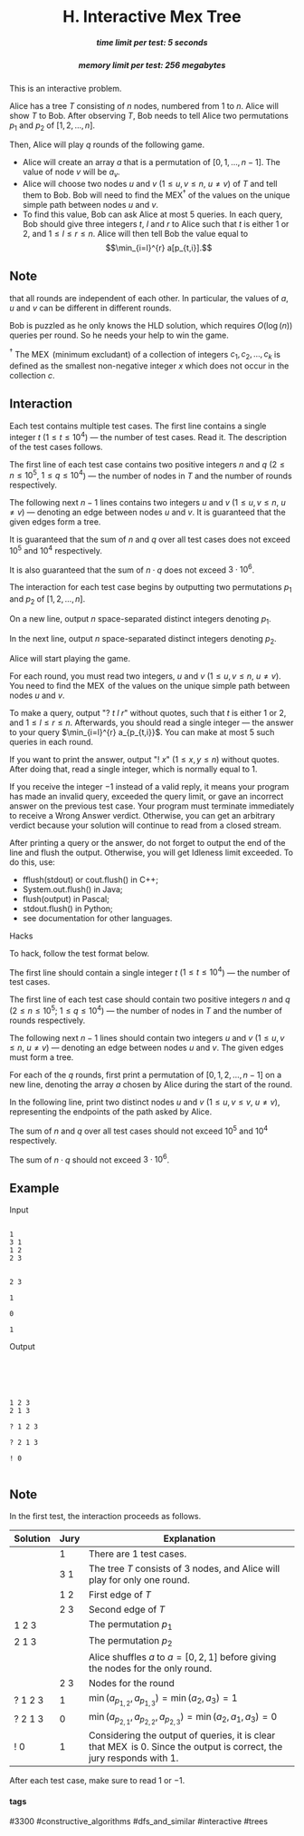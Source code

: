 <h1 style='text-align: center;'> H. Interactive Mex Tree</h1>

<h5 style='text-align: center;'>time limit per test: 5 seconds</h5>
<h5 style='text-align: center;'>memory limit per test: 256 megabytes</h5>

This is an interactive problem.

Alice has a tree $T$ consisting of $n$ nodes, numbered from $1$ to $n$. Alice will show $T$ to Bob. After observing $T$, Bob needs to tell Alice two permutations $p_1$ and $p_2$ of $[1, 2, \ldots, n]$.

Then, Alice will play $q$ rounds of the following game.

* Alice will create an array $a$ that is a permutation of $[0,1,\ldots,n-1]$. The value of node $v$ will be $a_v$.
* Alice will choose two nodes $u$ and $v$ ($1 \leq u, v \leq n$, $u \neq v$) of $T$ and tell them to Bob. Bob will need to find the $\operatorname{MEX}^\dagger$ of the values on the unique simple path between nodes $u$ and $v$.
* To find this value, Bob can ask Alice at most $5$ queries. In each query, Bob should give three integers $t$, $l$ and $r$ to Alice such that $t$ is either $1$ or $2$, and $1 \leq l \leq r \leq n$. Alice will then tell Bob the value equal to $$\min_{i=l}^{r} a[p_{t,i}].$$

## Note

 that all rounds are independent of each other. In particular, the values of $a$, $u$ and $v$ can be different in different rounds.

Bob is puzzled as he only knows the HLD solution, which requires $O(\log(n))$ queries per round. So he needs your help to win the game. 

$^\dagger$ The $\operatorname{MEX}$ (minimum excludant) of a collection of integers $c_1, c_2, \ldots, c_k$ is defined as the smallest non-negative integer $x$ which does not occur in the collection $c$.

## Interaction

Each test contains multiple test cases. The first line contains a single integer $t$ ($1 \leq t \leq 10^4$) — the number of test cases. Read it. The description of the test cases follows.

The first line of each test case contains two positive integers $n$ and $q$ ($2 \leq n \leq 10^5$, $1 \leq q \leq 10^4$) — the number of nodes in $T$ and the number of rounds respectively.

The following next $n-1$ lines contains two integers $u$ and $v$ ($1 \leq u, v \leq n$, $u \neq v$) — denoting an edge between nodes $u$ and $v$. It is guaranteed that the given edges form a tree.

It is guaranteed that the sum of $n$ and $q$ over all test cases does not exceed $10^5$ and $10^4$ respectively.

It is also guaranteed that the sum of $n \cdot q$ does not exceed $3 \cdot 10^6$.

The interaction for each test case begins by outputting two permutations $p_1$ and $p_2$ of $[1, 2, \ldots, n]$.

On a new line, output $n$ space-separated distinct integers denoting $p_1$. 

In the next line, output $n$ space-separated distinct integers denoting $p_2$. 

Alice will start playing the game.

For each round, you must read two integers, $u$ and $v$ ($1 \leq u, v \leq n$, $u \neq v$). You need to find the $\operatorname{MEX}$ of the values on the unique simple path between nodes $u$ and $v$.

To make a query, output "? $t$ $l$ $r$" without quotes, such that $t$ is either $1$ or $2$, and $1 \leq l \leq r \leq n$. Afterwards, you should read a single integer — the answer to your query $\min_{i=l}^{r} a_{p_{t,i}}$. You can make at most $5$ such queries in each round.

If you want to print the answer, output "! $x$" ($1 \leq x, y \leq n$) without quotes. After doing that, read a single integer, which is normally equal to $1$.

If you receive the integer $-1$ instead of a valid reply, it means your program has made an invalid query, exceeded the query limit, or gave an incorrect answer on the previous test case. Your program must terminate immediately to receive a Wrong Answer verdict. Otherwise, you can get an arbitrary verdict because your solution will continue to read from a closed stream.

After printing a query or the answer, do not forget to output the end of the line and flush the output. Otherwise, you will get Idleness limit exceeded. To do this, use: 

* fflush(stdout) or cout.flush() in C++;
* System.out.flush() in Java;
* flush(output) in Pascal;
* stdout.flush() in Python;
* see documentation for other languages.

Hacks

To hack, follow the test format below.

The first line should contain a single integer $t$ ($1 \le t \le 10^4$) — the number of test cases.

The first line of each test case should contain two positive integers $n$ and $q$ ($2 \leq n \leq 10^5$; $1 \leq q \leq 10^4$) — the number of nodes in $T$ and the number of rounds respectively.

The following next $n-1$ lines should contain two integers $u$ and $v$ ($1 \leq u, v \leq n$, $u \neq v$) — denoting an edge between nodes $u$ and $v$. The given edges must form a tree.

For each of the $q$ rounds, first print a permutation of $[0, 1, 2, \ldots, n-1]$ on a new line, denoting the array $a$ chosen by Alice during the start of the round.

In the following line, print two distinct nodes $u$ and $v$ ($1 \leq u, v \leq v$, $u \neq v$), representing the endpoints of the path asked by Alice.

The sum of $n$ and $q$ over all test cases should not exceed $10^5$ and $10^4$ respectively.

The sum of $n \cdot q$ should not exceed $3 \cdot 10^6$.

## Example

Input
```

1
3 1
1 2
2 3


2 3

1

0

1
```
Output
```





1 2 3
2 1 3

? 1 2 3

? 2 1 3

! 0


```
## Note

In the first test, the interaction proceeds as follows.

 

| Solution | Jury | Explanation |
| --- | --- | --- |
|  | 1 | There are 1 test cases. |
|  | 3 1 | The tree $T$ consists of $3$ nodes, and Alice will play for only one round. |
|  | 1 2 | First edge of $T$ |
|  | 2 3 | Second edge of $T$ |
| 1 2 3 |  | The permutation $p_1$ |
| 2 1 3 |  | The permutation $p_2$ |
|  |  | Alice shuffles $a$ to $a=[0,2,1]$ before giving the nodes for the only round. |
|  | 2 3 | Nodes for the round |
| ? 1 2 3 | 1 | $\min(a_{p_{1,2}},a_{p_{1,3}})=\min(a_2,a_3)=1$ |
| ? 2 1 3 | 0 | $\min(a_{p_{2,1}},a_{p_{2,2}},a_{p_{2,3}})=\min(a_2,a_1,a_3)=0$ |
| ! 0 | 1 | Considering the output of queries, it is clear that $\operatorname{MEX}$ is $0$. Since the output is correct, the jury responds with $1$. |

 After each test case, make sure to read $1$ or $-1$.



#### tags 

#3300 #constructive_algorithms #dfs_and_similar #interactive #trees 